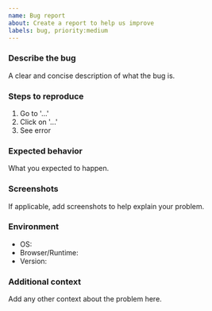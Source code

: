 ```yaml
---
name: Bug report
about: Create a report to help us improve
labels: bug, priority:medium
---
```


### Describe the bug
A clear and concise description of what the bug is.

### Steps to reproduce
1. Go to '...'
2. Click on '...'
3. See error

### Expected behavior
What you expected to happen.

### Screenshots
If applicable, add screenshots to help explain your problem.

### Environment
- OS: 
- Browser/Runtime: 
- Version: 

### Additional context
Add any other context about the problem here.

